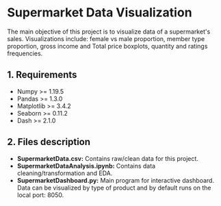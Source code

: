 # Supermarket Data Visualization

The main objective of this project is to visualize data of a supermarket's sales. 
Visualizations include: female vs male proportion, member type proportion, gross income and Total price boxplots, quantity and ratings frequencies.

## 1. Requirements

- Numpy >= 1.19.5
- Pandas >= 1.3.0
- Matplotlib >= 3.4.2
- Seaborn >= 0.11.2
- Dash >= 2.1.0

## 2. Files description

- **SupermarketData.csv:** Contains raw/clean data for this project.
- **SupermarketDataAnalysis.ipynb:** Contains data cleaning/transformation and EDA.
- **SupermarketDashboard.py:** Main program for interactive dashboard. Data can be visualized by type of product and by default runs on the local port: 8050.
